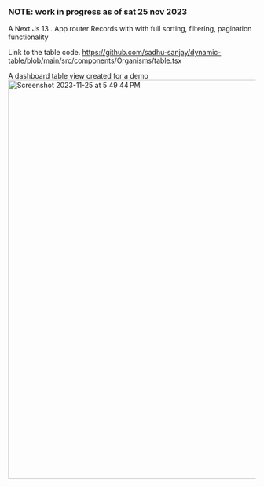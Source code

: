 ### NOTE: work in progress as of sat 25 nov 2023


A Next Js 13 . App router Records with with full sorting, filtering, pagination functionality

Link to the table code.
https://github.com/sadhu-sanjay/dynamic-table/blob/main/src/components/Organisms/table.tsx

A dashboard table view created for a demo
<img width="813" alt="Screenshot 2023-11-25 at 5 49 44 PM" src="https://github.com/sadhu-sanjay/dynamic-table/assets/10679621/6c27fd18-430e-42c1-80ab-f175302f52a0">



